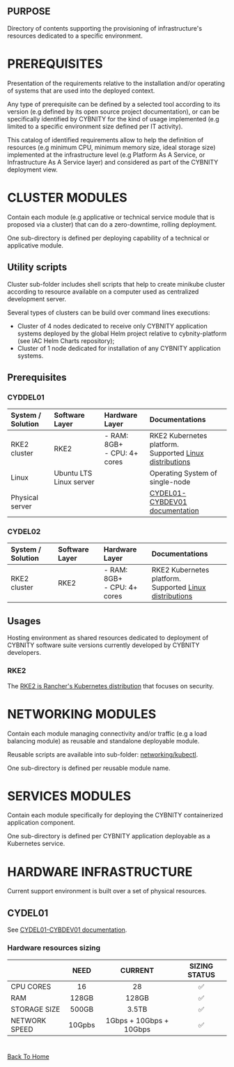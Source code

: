 ## PURPOSE
Directory of contents supporting the provisioning of infrastructure's resources dedicated to a specific environment.

# PREREQUISITES
Presentation of the requirements relative to the installation and/or operating of systems that are used into the deployed context.

Any type of prerequisite can be defined by a selected tool according to its version (e.g defined by its open source project documentation), or can be specifically identified by CYBNITY for the kind of usage implemented (e.g limited to a specific environment size defined per IT activity).

This catalog of identified requirements allow to help the definition of resources (e.g minimum CPU, minimum memory size, ideal storage size) implemented at the infrastructure level (e.g Platform As A Service, or Infrastructure As A Service layer) and considered as part of the CYBNITY deployment view.

# CLUSTER MODULES
Contain each module (e.g applicative or technical service module that is proposed via a cluster) that can do a zero-downtime, rolling deployment.

One sub-directory is defined per deploying capability of a technical or applicative module.

## Utility scripts
Cluster sub-folder includes shell scripts that help to create minikube cluster according to resource available on a computer used as centralized development server.

Several types of clusters can be build over command lines executions:
- Cluster of 4 nodes dedicated to receive only CYBNITY application systems deployed by the global Helm project relative to cybnity-platform (see IAC Helm Charts repository);
- Cluster of 1 node dedicated for installation of any CYBNITY application systems.

## Prerequisites
### CYDDEL01
|System / Solution|Software Layer|Hardware Layer|Documentations|
|:--|:--|:--|:--|
|RKE2 cluster|RKE2|- RAM: 8GB+<br>- CPU: 4+ cores|RKE2 Kubernetes platform.<br>Supported [Linux distributions](https://www.suse.com/suse-rke2/support-matrix/all-supported-versions/rke2-v1-30/)|
|Linux|Ubuntu LTS Linux server| |Operating System of single-node|
|Physical server| | |[CYDEL01-CYBDEV01 documentation](../../technical-infrastructure/CYDEL01-cybdev01.md)|

### CYDEL02
|System / Solution|Software Layer|Hardware Layer|Documentations|
|:--|:--|:--|:--|
|RKE2 cluster|RKE2|- RAM: 8GB+<br>- CPU: 4+ cores|RKE2 Kubernetes platform.<br>Supported [Linux distributions](https://www.suse.com/suse-rke2/support-matrix/all-supported-versions/rke2-v1-30/)|

## Usages
Hosting environment as shared resources dedicated to deployment of CYBNITY software suite versions currently developed by CYBNITY developers.

### RKE2
The [RKE2 is Rancher's Kubernetes distribution](https://docs.rke2.io/) that focuses on security.

# NETWORKING MODULES
Contain each module managing connectivity and/or traffic (e.g a load balancing module) as reusable and standalone deployable module.

Reusable scripts are available into sub-folder: [networking/kubectl](networking/kubectl).

One sub-directory is defined per reusable module name.

# SERVICES MODULES
Contain each module specifically for deploying the CYBNITY containerized application component.

One sub-directory is defined per CYBNITY application deployable as a Kubernetes service.

# HARDWARE INFRASTRUCTURE
Current support environment is built over a set of physical resources.

## CYDEL01
See [CYDEL01-CYBDEV01 documentation](../../technical-infrastructure/CYDEL01-cybdev01.md).

### Hardware resources sizing
| | NEED | CURRENT | SIZING STATUS |
|:--|:--:|:--:|:--:|
| CPU CORES | 16 | 28 | :white_check_mark: |
| RAM | 128GB | 128GB | :white_check_mark: |
| STORAGE SIZE | 500GB | 3.5TB | :white_check_mark: |
| NETWORK SPEED| 10Gpbs |1Gbps + 10Gbps + 10Gbps| :white_check_mark: |

#
[Back To Home](../README.md)
